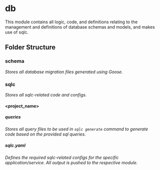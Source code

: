 # db

This module contains all logic, code, and definitions relating to the management and definitions of database schemas and models, and makes use of sqlc.

## Folder Structure

### schema

_Stores all database migration files generated using Goose._

### sqlc

_Stores all sqlc-related code and configs._

#### <project_name>

##### queries

_Stores all query files to be used in `sqlc generate` command to generate code based on the provided sql queries._

##### sqlc.yaml

_Defines the required sqlc-related configs for the specific application/service. All output is pushed to the respective module._
